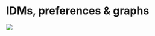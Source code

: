 # IDMs, preferences & graphs

<div style={{textAlign: "center"}}>
    <img src="https://png.pngitem.com/pimgs/s/207-2073499_translate-platform-from-english-to-spanish-work-in.png"/>
</div>


<!--
how it gets managed by IDMs (so they will also touch IPFS?!)

public vs private
sections about public vs encrypted data?
also publicly announced vs non-announced but still unencrypted?



Apps should proactively talk to IDMs to let them know about user actions?

IDMs should provide a feed of all actions by a user - as a stream from which others can pick up from where they left off and continue forward - like a kafka topic

interest graph & how it works off-chain

TODO: change interest graph related things in other pages & pictures

about diff-ing states perhaps? haven't read it yet
https://blog.jcoglan.com/2017/02/12/the-myers-diff-algorithm-part-1/

- per account graph state? a materialized tree of the current state based on all prior events - both off-chain & on-chain?

- remove the focus on the interest graph - it will be off-chain!
    - also from all graphics!



ways to both use an IDM and still direct your personal perferences & private stuff to be handled by something of your choosing



1 of N requirement for keeping the interest graph intact & being able to recover it from somewhere


the graph could be moved on-chain if there are many MB/s of DB throughput (possibly sharding) but that would put a lot of strain on the 


myspace-like page  (or linktree-like) where you paint the picture of you - as a map or as whatever - but content shouldn't be owned by separate platforms


Connections can be multidimensional with explicit filtering & exclusion of content based on its type/tag or application that it originates from - all of which will also be represented by integers.




In Headjack all connections in the [interest graph](https://en.wikipedia.org/wiki/Interest_graph) are asymmetric and also visible & on-chain as it is geared towards [public discourse](https://www.quora.com/Will-the-future-of-social-graph-relationships-be-asymmetric-following-e-g-Quora-Twitter-or-symmetric-friending-e-g-Facebook/answer/David-O-Sacks) but private ones for a social graph can also be achieved through encryption - handled & stored by [IDMs](IDM.md) with greater trust assumptions. However, being public by default (as is the case with Twitter) and focusing on that aspect first greatly improves discoverability and the chances to bootstrap the network effect - propagation & reach are sought after. Identities will have their own customized landing pages off-chain through an IDM.



- `follows` (`array[integer]`) - list of accounts that it follows
    - `followers` (`array[integer]`) - a list of accounts that follow it (redundant - can be reconstructed by scanning all accounts - for faster queries of the other sort)

- Twitter: 400M users (220 MAU), average connections: 700
- 1.1 TB for arrays of arrays with 4 byte integers (the graph)
    - 2.2 TB (x2) if storing connections both ways for faster lookups (who do I follow & who follows me)
    - 4.4 TB (x2) if using long long int (8 bytes) - infinite indexes
- Metadata (pubkey, handle, description) per index would be O(1)
    - Less than the bytes required for 700 connections on average
- Realistic state size: ~20TB - database overhead & merkle roots
- The entire Twitter graph can be populated in a month with 1 MB/s of blockchain bandwidth



- private connections, posts & user data
    - see 4.2.2 Privacy (basically encrypted connections/actions and secrets shared/delegated to applications to operate on behalf of actor)
    even encrypted direct messaging could be implemented on top of this
    5.4.3 & 5.4.4
    https://unfinished.com/wp-content/uploads/dsnp_whitepaper.pdf
    - TODO: store off-chain?
    centralized connection graph is not incompatible with data pods as thought by in Solid, or Ceramic, etc.
        - can be stored & managed by ID managers
    - GDPR...
    https://matrix.org/~matthew/Response_to_-_Notes_on_privacy_and_data_collection_of_Matrix.pdf
    https://gitlab.com/libremonde-org/papers/research/privacy-matrix.org
    https://developer.litprotocol.com/docs/WhatIsLit/whatIsLitProtocol



muted keywords & preferences
https://twitter.com/AltcoinPsycho/status/1547203030185017344



- The importance of user data is on a spectrum with identity & connections being the most valuable - a clear example is [Substack](https://en.wikipedia.org/wiki/Substack) (basically [Medium](https://en.wikipedia.org/wiki/Medium_(website)) but you own the mailing list for your audience). The [interest graph](https://en.wikipedia.org/wiki/Interest_graph) is the subscription layer for information propagation - a forward-looking & ever-evolving data structure that gets reused over and over again each time content is created. It is the [essential crown jewel](https://twitter.com/balajis/status/1162539429484871681) that needs preservation - the global [pub-sub](https://en.wikipedia.org/wiki/Publish%E2%80%93subscribe_pattern). The data availability (DA - storage & retrievability) for identity & the interest graph needs to be guaranteed with cryptoeconomics on a permissionless ledger so anyone can build around it.


-->










<!--
# DMs

https://twitter.com/session_app
https://twitter.com/THORmaximalist/status/1590702991798984704

- DMs without keys - how?
    maybe rely on the identity providers - ACMs?
    https://twitter.com/elonmusk/status/1519469891455234048
    https://www.reddit.com/r/signal/comments/9k42k3/integrate_messaging_into_other_apps/
    https://www.youtube.com/watch?v=DXv1boalsDI
    https://www.youtube.com/watch?v=L2kuipP3lxk



- messaging protocol - XMTP & signal
https://en.wikipedia.org/wiki/Forward_secrecy
https://en.wikipedia.org/wiki/Diffie%E2%80%93Hellman_key_exchange
https://en.wikipedia.org/wiki/Double_Ratchet_Algorithm
https://chat.blockscan.com/start
https://twitter.com/etherscan/status/1577667362744020992

Whatsapp System design or software architecture
https://www.youtube.com/watch?v=L7LtmfFYjc4

Farcaster: Secure Messaging Requirements
https://www.youtube.com/watch?v=NDmKOnGherE
Farcaster: E2E Encryption
https://www.youtube.com/watch?v=eMGtBmN7qKE
Farcaster: Forward Secrecy
https://www.youtube.com/watch?v=xaejrsT4KDk


having everything from a user in a tree with a root hash - easier replication
https://github.com/bluesky-social/adx/blob/main/docs/architecture.md#personal-data-repositories


routing endpoints for accounts - advertised by their IDMs

giving different types of permissions to IDMs - for example the ability to change your name without a sig from you

2 types of edit commands: non-branching and branching
what if IDMs allow us to have pointers like HEAD in git?

friendship should be: you have a DM channel open - without a filter

apps can ask IDMs for state diffs for their users
what if idms had a protocol for being asked for "what's new since block X" - and them being able to give a merkle tree diff showing the changed elements and a list of the new elements (as URIs)

IDMs could be responsible for producing "streams" of the user activity - by simply referencing all activity from other applications (applications either need to notify the IDMs or IDMs need to monitor everything - for private data they probably need to be explicitly notified?)


"backups & exportability" section


WhatsApp key transparency
https://twitter.com/_klewi/status/1646585696524845056


FOR EXTRA LEVEL OF PRIVACY WHEN DM-ING OTHERS:
- Designated Verifier Proofs
    https://twitter.com/shreyjaineth/status/1637503285446803463
    https://ethresear.ch/t/designated-verifier-signatures/15100
    Protecting Private Communication Channels with Designated Verifier Proofs
    https://github.com/enricobottazzi/designated-verifier-proof
    

Personal data vault - can encrypt it and have it replicated through other storage protocols



an IDM may also use a social recovery wallet instead of email as login - or just a normal wallet/keypair authorization

the more you rely on IDMs for features and data storage, the less sovereign you are.

security:
https://simplelogin.io/
https://twitter.com/SimpleLogin
https://haveibeenpwned.com/

an IDM should merge with your browsers

https://developer.apple.com/passkeys/

Today, advertisers blast and drip communications to users in hope of capturing attention at the right time. Tomorrow, advertisers can place a price on the cost of a message and pass along an embedded financial incentive for users to read it. We can imagine dynamic inboxes in the future where value can be attached to messages, and mail/messaging apps can automatically push value-laden messages to the top of the inbox. Inboxes themselves can monetize out of these rules, and give users flexibility to select filters or configurations that work while allowing advertisers to target high-value users.
https://multicoin.capital/2023/01/11/the-web3-growth-stack/



If an IDM does not let users bind keypairs then they should be boycotted

IDMs never get access to your private key


email and DMs should be the same thing

on DMs
http://www.backalleycoder.com/wp-content/uploads/2015/10/goat-to-cow-come-in-cow.jpg


query IDMs directly for content by person X - polling mechanics like RSS


https://solidproject.org/


DMs
https://github.com/farcasterxyz/protocol/issues/5


Permissions for different actions could be separated - for example requiring signatures for content while not requiring for updating follow connections.


access control

https://www.portis.io/
https://twitter.com/toruslabs
    https://tor.us/
https://twitter.com/Web3Auth



IDM - pay to cold-DM someone and be seen


- Blocking - through the IDM?
- how to keep progress bars for played audio/video? IDM?
- notifications - what is seen - managed between applications - IDM?



SOLVING THIS PROBLEM DeSo have thought about:
https://twitter.com/nadertheory/status/1480628981942525953
https://twitter.com/nadertheory/status/1480649481792024578


sessions as a concept? expiration of delegation?
https://github.com/ethereum/EIPs/blob/master/EIPS/eip-4361.md
https://eips.ethereum.org/EIPS/eip-4361








These are [accounts](accounts.md) that can grant the ability to applications to post on behalf of accounts that are under the control of the ACM in question.



Identity managers can still be compromised and wreck havok, but this is an improvement to the status quo
TODO: problem: what happens if an ACM with control of millions of accounts stops behaving properly?
- users without keypairs are screwed
- users with keypairs will be sending on-chain messages but those will be huge and will clog the network
    - possible solution: batch them off-chain into 1000 batches, construct BLS aggregate sigs, sign a msg & transmit that along with a bitmap for which keys participated in the batching to a block.
    Users will need to coordinate off-chain & decide from which block to revoke the access, which other ACM should be approved, etc. This can be used in other scenarios too.
    https://ethresear.ch/t/2105
    https://ethresear.ch/t/pragmatic-signature-aggregation-with-bls/2105
    https://ethresear.ch/t/5427
    https://our.status.im/fastest-bls-signature-implementation/
    https://ethresear.ch/t/adding-cross-transaction-bls-signature-aggregation-to-ethereum/7844
    https://github.com/eth-infinitism/account-abstraction/pull/92
    https://medium.com/privacy-scaling-explorations/bls-wallet-bundling-up-data-fb5424d3bdd3
    OR use some ZK magic





https://fission.codes/blog/auth-without-backend/
https://ucan.xyz/
https://jwt.io/
 -->
